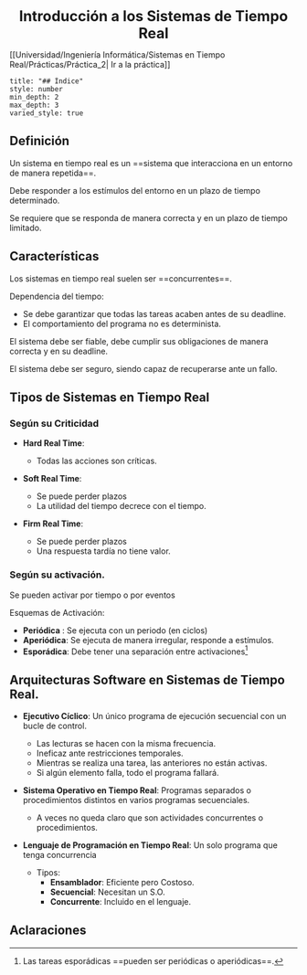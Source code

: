 <center style="font-weight: bold; font-size: 25 ">Introducción a los Sistemas de Tiempo Real</center>

[[Universidad/Ingeniería Informática/Sistemas en Tiempo Real/Prácticas/Práctica_2| Ir a la práctica]]

```toc
title: "## Índice"
style: number 
min_depth: 2 
max_depth: 3
varied_style: true
```

##  Definición

Un sistema en tiempo real es un ==sistema que interacciona en un entorno de manera repetida==.

Debe responder a los estímulos del entorno en un plazo de tiempo determinado.

Se requiere que se responda de manera correcta y en un plazo de tiempo limitado.

## Características

Los sistemas en tiempo real suelen ser ==concurrentes==.

Dependencia del tiempo:

- Se debe garantizar que todas las tareas acaben antes de su deadline.
- El comportamiento del programa no es determinista.

El sistema debe ser fiable, debe cumplir sus obligaciones de manera correcta y en su deadline.

El sistema debe ser seguro, siendo capaz de recuperarse ante un fallo.


## Tipos de Sistemas en Tiempo Real

### Según su Criticidad

- **Hard Real Time**: 
	- Todas las acciones son críticas.

- **Soft Real Time**:
	- Se puede perder plazos
	- La utilidad del tiempo decrece con el tiempo.

- **Firm Real Time**:
	- Se puede perder plazos
	- Una respuesta tardía no tiene valor.

### Según su activación.

Se pueden activar por tiempo o por eventos

Esquemas de Activación:
- **Periódica** : Se ejecuta con un periodo (en ciclos)
- **Aperiódica**: Se ejecuta de manera irregular, responde a estímulos.
- **Esporádica**: Debe tener una separación entre activaciones[^1]

## Arquitecturas Software en Sistemas de Tiempo Real.

- **Ejecutivo Cíclico**: Un único programa de ejecución secuencial con un bucle de control.
	- Las lecturas se hacen con la misma frecuencia.
	- Ineficaz ante restricciones temporales.
	- Mientras se realiza una tarea, las anteriores no están activas.
	- Si algún elemento falla, todo el programa fallará.

- **Sistema Operativo en Tiempo Real**: Programas separados o procedimientos distintos en varios programas secuenciales.
	- A veces no queda claro que son actividades concurrentes o procedimientos.

- **Lenguaje de Programación en Tiempo Real**: Un solo programa que tenga concurrencia
	- Tipos:
		- **Ensamblador**: Eficiente pero Costoso.
		- **Secuencial**: Necesitan un S.O.
		- **Concurrente**: Incluido en el lenguaje.

## Aclaraciones

[^1]: Las tareas esporádicas ==pueden ser periódicas o aperiódicas==.
